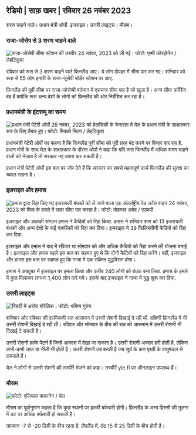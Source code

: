 रेडियो \| साफ़ खबर \| रविवार 26 नवंबर 2023
--------------------------------------------------

शरण चाहने वाले। प्रधान मंत्री ओर्पो. इजराइल। उत्तरी लाइट्स। मौसम।

### राजा-जोसेप से 3 शरण चाहने वाले

![राजा-जोसेपी सीमा स्टेशन की तस्वीर 24 नवंबर, 2023 को ली गई। फोटो: एम्मी कोरहोनेन / लेहटिकुवा](https://images.cdn.yle.fi/image/upload/c_crop,h_2880,w_5120,x_0,y_424/ar_1.777777777777777,c_fill,g_faces,h_675,w_1200/dpr_1.0/q_auto:eco/f_auto/fl_losy/v1700842179/39-120631365609f1502057)

रविवार को रूस से 3 शरण चाहने वाले फिनलैंड आए। ये लोग दोपहर में सीमा पार कर गए। शनिवार को रूस से 55 लोग इनारी के राजा-जूसेपी बॉर्डर स्टेशन पर आए.

फ़िनलैंड की पूर्वी सीमा पर राजा-जोसेप्पी वर्तमान में एकमात्र सीमा पार है जो खुला है। अन्य सीमा क्रॉसिंग बंद हैं क्योंकि रूस अन्य देशों के लोगों को फ़िनलैंड की ओर निर्देशित कर रहा है।

### प्रधानमंत्री के इंटरव्यू का समय

![प्रधान मंत्री पेटेरी ओर्पो 26 नवंबर, 2023 को हेलसिंकी के केसरंता में येल के प्रधान मंत्री के साक्षात्कार सत्र के लिए तैयार हुए। फोटो: मिक्को स्टिग / लेहटिकुवा](https://images.cdn.yle.fi/image/upload/c_crop,h_2772,w_4928,x_0,y_207/ar_1.77777777777777,c_fill,g_faces,h_675,w_1200/dpr_1.0/q_auto:eco/f_auto/fl_losy/v1701000739/39-1206810656335ccb8329)

प्रधानमंत्री पेटेरी ओर्पो का कहना है कि फिनलैंड पूर्वी सीमा को पूरी तरह बंद करने पर विचार कर रहा है. प्रधान मंत्री के साथ येल के साक्षात्कार के दौरान ओर्पो ने कहा कि यदि रूस फिनलैंड में अधिक शरण चाहने वालों को भेजता है तो सरकार नए उपाय कर सकती है।

प्रधान मंत्री पेटेरी ओर्पो इस बात पर जोर देते हैं कि सरकार का सबसे महत्वपूर्ण कार्य फिनलैंड की सुरक्षा का ख्याल रखना है।

### इज़राइल और हमास

![हमास द्वारा रिहा किए गए इजरायली बंधकों को ले जाने वाला एक अंतर्राष्ट्रीय रेड क्रॉस वाहन 24 नवंबर, 2023 को मिस्र के रास्ते में राफा सीमा पार करता है। फोटो: मोहम्मद अबेद / एएफपी](https://images.cdn.yle.fi/image/upload/c_crop,h_2079,w_3696,x_0,y_366/ar_1.777777777777777,c_fill,g_faces,h_675,w_1200/dpr_1.0/q_auto:eco/f_auto/fl_losy/v1700849015/39-12064636560e4e1a0ebe)

इजराइल और आतंकी संगठन हमास ने कैदियों को रिहा किया. हमास ने शनिवार शाम को 13 इजरायली बंधकों और अन्य देशों के कई नागरिकों को रिहा कर दिया। इजराइल ने 39 फिलिस्तीनी कैदियों को रिहा कर दिया.

इज़राइल और हमास ने बाद में रविवार या सोमवार को और अधिक कैदियों को रिहा करने की योजना बनाई है। इज़राइल और हमास पहले इस बात पर सहमत हुए थे कि दोनों कैदियों को रिहा करेंगे। वहीं, इजराइल और हमास इस बात पर सहमत हुए कि गाजा में एक संक्षिप्त युद्धविराम होगा।

हमास ने अक्टूबर में इजराइल पर हमला किया और करीब 240 लोगों को बंधक बना लिया. हमास के हमले में कुल मिलाकर लगभग 1,400 लोग मारे गये। इसके बाद इजराइल ने गाजा में युद्ध शुरू कर दिया.

### उत्तरी लाइट्स

![विहटी में अरोरा बोरेलिस। फोटो: भबिष्य गुरुंग](https://images.cdn.yle.fi/image/upload/c_crop,h_360,w_640,x_0,y_443/ar_1.777777777777777,c_fill,g_faces,h_675,w_1200/dpr_1.0/q_auto:इको/f_auto/fl_losy/v1700996219/39-120676065630ab4cbda3)

शनिवार और रविवार की दरमियानी रात आसमान में उत्तरी रोशनी दिखाई दे रही थी. दक्षिणी फ़िनलैंड में भी उत्तरी रोशनी दिखाई दे रही थी। रविवार और सोमवार के बीच की रात को आसमान में उत्तरी रोशनी भी दिखाई दे सकती है।

उत्तरी रोशनी हल्के पैटर्न हैं जिन्हें आकाश में देखा जा सकता है। उत्तरी रोशनी अक्सर हरी होती है, लेकिन कभी-कभी लाल या नीली भी होती है। उत्तरी रोशनी तब बनती है जब सूर्य के कण पृथ्वी के वायुमंडल से टकराते हैं।

येल ने लोगों से उत्तरी रोशनी की तस्वीरें भेजने को कहा। तस्वीरें yle.fi पर ऑनलाइन उपलब्ध हैं।

### मौसम

![ फोटो: एलियास पाकानेन / येल](https://images.cdn.yle.fi/image/upload/c_crop,h_1080,w_1919,x_0,y_0/ar_1.7777777777777777,c_fill,g_faces,h_675,w_1200/dpr_1.0/q_auto:eco/f_auto/fl_losy/v1701007097/39-120685165634edcb0ac7)

मौसम का पूर्वानुमान कहता है कि कुछ स्थानों पर हल्की बर्फबारी होगी। फ़िनलैंड के अन्य हिस्सों की तुलना में तट पर अधिक बर्फबारी हो सकती है।

तापमान -7 से -20 डिग्री के बीच रहता है. लैपलैंड में, ठंढ 15 से 25 डिग्री के बीच होती है।